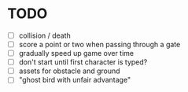 # TODO

- [ ] collision / death
- [ ] score a point or two when passing through a gate
- [ ] gradually speed up game over time
- [ ] don't start until first character is typed?
- [ ] assets for obstacle and ground
- [ ] "ghost bird with unfair advantage"